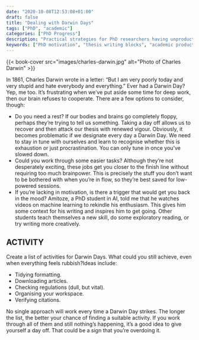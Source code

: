 ```yaml
---
date: "2020-10-08T12:53:08+01:00"
draft: false
title: "Dealing with Darwin Days"
tags: ["PhD", "academic"]
categories: ["PhD Progress"]
description: "Practical strategies for PhD researchers having unproductive 'Darwin Days' when motivation fails. Learn how to recognize when you need rest versus when to work through easier tasks to maintain thesis progress."
keywords: ["PhD motivation", "thesis writing blocks", "academic productivity", "research burnout", "PhD mental health", "writing motivation", "doctoral study tips", "academic procrastination", "thesis progress", "PhD wellness"]
---
```


{{< book-cover src="images/charles-darwin.jpg" alt="Photo of Charles Darwin" >}}

In 1861, Charles Darwin wrote in a letter: “But I am very poorly today and very stupid and hate everybody and everything.” Ever had a Darwin Day? Yep, me too. It’s frustrating when we’ve put aside some time for deep work, then our brain refuses to cooperate. There are a few options to consider, though:

- Do you need a rest? If our bodies and brains go completely floppy, perhaps they’re trying to tell us something. Taking a day off allows us to recover and then attack our thesis with renewed vigour. Obviously, it becomes problematic if we designate every day a Darwin Day. We need to stay in tune with ourselves and learn to recognise whether this is exhaustion or just procrastination. You can only tune in once you’ve slowed down.
- Could you work through some easier tasks? Although they’re not desperately exciting, these jobs get you closer to the finish line without requiring too much brainpower. This is precisely the stuff you don’t want to be bothered with when you’re in flow, so they’re best saved for low-powered sessions.
- If you’re lacking in motivation, is there a trigger that would get you back in the mood? Amitoze, a PhD student in AI, told me that he watches videos on machine learning to rekindle his enthusiasm. This gives him some context for his writing and inspires him to get going. Other students teach themselves a new skill, do some exploratory reading, or try writing more creatively.

## ACTIVITY

Create a list of activities for Darwin Days. What could you still achieve, even when everything feels rubbish?Ideas include:

- Tidying formatting.
- Downloading articles.
- Checking regulations (dull, but vital).
- Organising your workspace.
- Verifying citations.

No single approach will work every time a Darwin Day strikes. The longer the list, the better your chance of finding a suitable activity. If you work through all of them and still nothing’s happening, it’s a good idea to give yourself a day off. That could be a sign that you’re overdoing it.
